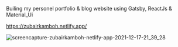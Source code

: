Builing my personel portfolio & blog website using Gatsby, ReactJs & Material_Ui

https://zubairkamboh.netlify.app/

![screencapture-zubairkamboh-netlify-app-2021-12-17-21_39_28](https://user-images.githubusercontent.com/70833594/146578289-21eedad1-6f6a-4588-9d2c-17ce052c7521.png)
